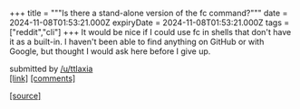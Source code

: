 +++
title = """Is there a stand-alone version of the fc command?"""
date = 2024-11-08T01:53:21.000Z
expiryDate = 2024-11-08T01:53:21.000Z
tags = ["reddit","cli"]
+++
It would be nice if I could use fc in shells that don't have it as a built-in. I haven't been able to find anything on GitHub or with Google, but thought I would ask here before I give up.

submitted by [/u/ttlaxia](https://www.reddit.com/user/ttlaxia)  
[\[link\]](https://www.reddit.com/r/commandline/comments/1gm7ekr/is_there_a_standalone_version_of_the_fc_command/) [\[comments\]](https://www.reddit.com/r/commandline/comments/1gm7ekr/is_there_a_standalone_version_of_the_fc_command/)

[[source]](https://www.reddit.com/r/commandline/comments/1gm7ekr/is_there_a_standalone_version_of_the_fc_command/)
